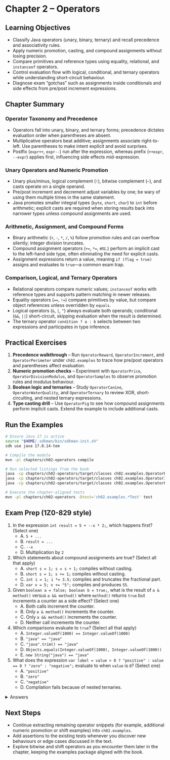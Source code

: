 # Chapter 2 – Operators

## Learning Objectives
- Classify Java operators (unary, binary, ternary) and recall precedence and associativity rules.
- Apply numeric promotion, casting, and compound assignments without losing precision.
- Compare primitives and reference types using equality, relational, and `instanceof` operators.
- Control evaluation flow with logical, conditional, and ternary operators while understanding short-circuit behaviour.
- Diagnose exam “gotchas” such as assignments inside conditionals and side effects from pre/post increment expressions.

## Chapter Summary
### Operator Taxonomy and Precedence
- Operators fall into unary, binary, and ternary forms; precedence dictates evaluation order when parentheses are absent.
- Multiplicative operators beat additive; assignments associate right-to-left. Use parentheses to make intent explicit and avoid surprises.
- Postfix (`expr++`, `expr--`) run after the expression, whereas prefix (`++expr`, `--expr`) applies first, influencing side effects mid-expression.

### Unary Operators and Numeric Promotion
- Unary plus/minus, logical complement (`!`), bitwise complement (`~`), and casts operate on a single operand.
- Pre/post increment and decrement adjust variables by one; be wary of using them multiple times in the same statement.
- Java promotes smaller integral types (`byte`, `short`, `char`) to `int` before arithmetic; explicit casts are required when storing results back into narrower types unless compound assignments are used.

### Arithmetic, Assignment, and Compound Forms
- Binary arithmetic (`+`, `-`, `*`, `/`, `%`) follow promotion rules and can overflow silently; integer division truncates.
- Compound assignment operators (`+=`, `*=`, etc.) perform an implicit cast to the left-hand side type, often eliminating the need for explicit casts.
- Assignment expressions return a value, meaning `if (flag = true)` assigns and evaluates to `true`—a common exam trap.

### Comparison, Logical, and Ternary Operators
- Relational operators compare numeric values; `instanceof` works with reference types and supports pattern matching in newer releases.
- Equality operators (`==`, `!=`) compare primitives by value, but compare object references unless overridden by `equals`.
- Logical operators (`&`, `|`, `^`) always evaluate both operands; conditional (`&&`, `||`) short-circuit, skipping evaluation when the result is determined.
- The ternary operator `condition ? a : b` selects between two expressions and participates in type inference.

## Practical Exercises
1. **Precedence walkthrough** – Run `OperatorReward`, `OperatorIncrement`, and `OperatorPerimeter` under `ch02.examples` to trace how pre/post operators and parentheses affect evaluation.
2. **Numeric promotion checks** – Experiment with `OperatorPrice`, `OperatorDivisionModulus`, and `OperatorSamples` to observe promotion rules and modulus behaviour.
3. **Boolean logic and ternaries** – Study `OperatorCanine`, `OperatorWaterQuality`, and `OperatorTernary` to review XOR, short-circuiting, and nested ternary expressions.
4. **Type casting drill** – Use `OperatorPig` to see how compound assignments perform implicit casts. Extend the example to include additional casts.

## Run the Examples
```bash
# Ensure Java 17 is active
source "$HOME/.sdkman/bin/sdkman-init.sh"
sdk use java 17.0.14-tem

# Compile the module
mvn -pl chapters/ch02-operators compile

# Run selected listings from the book
java -cp chapters/ch02-operators/target/classes ch02.examples.OperatorReward
java -cp chapters/ch02-operators/target/classes ch02.examples.OperatorIncrement
java -cp chapters/ch02-operators/target/classes ch02.examples.OperatorPig

# Execute the chapter-aligned tests
mvn -pl chapters/ch02-operators -Dtest='ch02.examples.*Test' test
```

## Exam Prep (1Z0-829 style)
1. In the expression `int result = 5 + --x * 2;`, which happens first? (Select one)
   - A. `5 + ...`
   - B. `result = ...`
   - C. `--x`
   - D. Multiplication by `2`
2. Which statements about compound assignments are true? (Select all that apply)
   - A. `short s = 1; s = s + 1;` compiles without casting.
   - B. `short s = 1; s += 1;` compiles without casting.
   - C. `int i = 1; i *= 3.5;` compiles and truncates the fractional part.
   - D. `var v = 5; v += "5";` compiles and produces `55`.
3. Given `boolean a = false; boolean b = true;`, what is the result of `a & method()` versus `a && method()` where `method()` returns `true` but increments a counter as a side effect? (Select one)
   - A. Both calls increment the counter.
   - B. Only `a & method()` increments the counter.
   - C. Only `a && method()` increments the counter.
   - D. Neither call increments the counter.
4. Which comparisons evaluate to `true`? (Select all that apply)
   - A. `Integer.valueOf(1000) == Integer.valueOf(1000)`
   - B. `"java" == "java"`
   - C. `"java".trim() == "java"`
   - D. `Objects.equals(Integer.valueOf(1000), Integer.valueOf(1000))`
   - E. `new String("java") == "java"`
5. What does the expression `var label = value > 0 ? "positive" : value == 0 ? "zero" : "negative";` evaluate to when `value` is `0`? (Select one)
   - A. `"positive"`
   - B. `"zero"`
   - C. `"negative"`
   - D. Compilation fails because of nested ternaries.

<details>
<summary>Answers</summary>
1: C  
2: B, C, D  
3: B  
4: B, C, D  
5: B  
</details>

## Next Steps
- Continue extracting remaining operator snippets (for example, additional numeric promotion or shift examples) into `ch02.examples`.
- Add assertions to the existing tests whenever you discover new behaviours or edge cases discussed in the text.
- Explore bitwise and shift operators as you encounter them later in the chapter, keeping the examples package aligned with the book.

